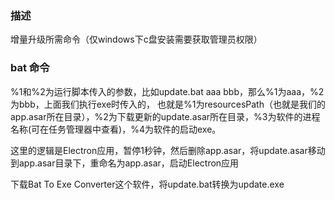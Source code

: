 ### 描述
增量升级所需命令（仅windows下c盘安装需要获取管理员权限）

### bat 命令
%1和%2为运行脚本传入的参数，比如update.bat aaa bbb，那么%1为aaa，%2为bbb，上面我们执行exe时传入的，
也就是%1为resourcesPath（也就是我们的app.asar所在目录），%2为下载更新的update.asar所在目录，%3为软件的进程名称(可在任务管理器中查看)，%4为软件的启动exe。

这里的逻辑是Electron应用，暂停1秒钟，然后删除app.asar，将update.asar移动到app.asar目录下，重命名为app.asar，启动Electron应用

下载Bat To Exe Converter这个软件，将update.bat转换为update.exe